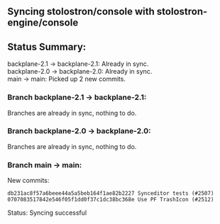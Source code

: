 ## Syncing stolostron/console with stolostron-engine/console

## Status Summary:

backplane-2.1 -> backplane-2.1: Already in sync.  
backplane-2.0 -> backplane-2.0: Already in sync.  
main -> main: Picked up 2 new commits.  

### Branch backplane-2.1 -> backplane-2.1:

Branches are already in sync, nothing to do.

### Branch backplane-2.0 -> backplane-2.0:

Branches are already in sync, nothing to do.

### Branch main -> main:

New commits:

```
db231ac8f57a6beee44a5a5beb164f1ae82b2227 Synceditor tests (#2507)
0707083517842e546f05f1dd0f37c1dc38bc368e Use PF TrashIcon (#2512)
```

Status: Syncing successful
